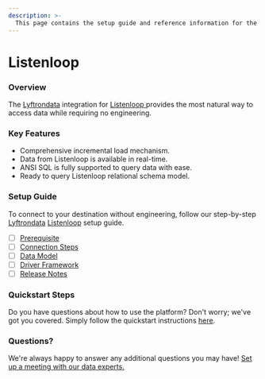 ```yaml
---
description: >-
  This page contains the setup guide and reference information for the Listenloop source connector.
---
```


# Listenloop

### Overview

The [Lyftrondata](https://www.lyftrondata.com/) integration for [Listenloop](https://www.lyftrondata.com/integration/listenloop/)[ ](https://www.lyftrondata.com/integration/listenloop/)provides the most natural way to access data while requiring no engineering.

### Key Features

* Comprehensive incremental load mechanism.
* Data from Listenloop is available in real-time.&#x20;
* ANSI SQL is fully supported to query data with ease.
* Ready to query Listenloop relational schema model.

### Setup Guide

To connect to your destination without engineering, follow our step-by-step [Lyftrondata](https://www.lyftrondata.com/)  [Listenloop](https://www.lyftrondata.com/integration/listenloop/) setup guide.

* [ ] [Prerequisite](../../marketing-analytics/listenloop/prerequisite.md)
* [ ] [Connection Steps](../../marketing-analytics/listenloop/connection-steps.md)
* [ ] [Data Model](../../marketing-analytics/listenloop/data-model/)
* [ ] [Driver Framework](../../marketing-analytics/listenloop/driver-framework/)
* [ ] [Release Notes](../../marketing-analytics/listenloop/release-notes.md)

### Quickstart Steps

Do you have questions about how to use the platform? Don't worry; we've got you covered. Simply follow the quickstart instructions [here](../../../quickstart-steps.md).

### Questions? <a href="#questions" id="questions"></a>

We're always happy to answer any additional questions you may have! [Set up a meeting with our data experts.](https://www.lyftrondata.com/book-a-meeting/)

